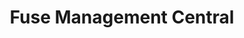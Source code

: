 ---
layout: solution
title: Fuse Management Central
status: stable
order: 1
identifier: fuse
permalink: /fuse/
main-color: fuchsia
logo-acronym: Fu
logo-section: APM
short-name: Fuse Management Central
full-name: Fuse Management Central
description: The most simplified and intuitive OpenText Content Suite/Extended ECM management solution.
twitter-url: https://twitter.com/openviglet
social-image: https://viglet.org/static_files/img/fuse_logo.png
facebook-url: https://www.facebook.com/viglet
youtube-playlist-id: PLucp-3sa10A5kjvO_DIlAqz5wIqVQWH30
file-type: .jar
youtube-channel: https://www.youtube.com/channel/UCMOUMnOecpTV05LpLytawuw
---